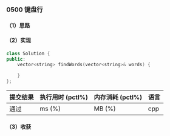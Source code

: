 ### 0500 键盘行

#### （1）思路

#### （2）实现

```cpp
class Solution {
public:
    vector<string> findWords(vector<string>& words) {

    }
};
```

| 提交结果 | 执行用时 (pctl%) | 内存消耗 (pctl%) | 语言 |
|:---------|:-----------------|:-----------------|:-----|
| 通过     |  ms (%)   |  MB (%)  | cpp  |

#### （3）收获
